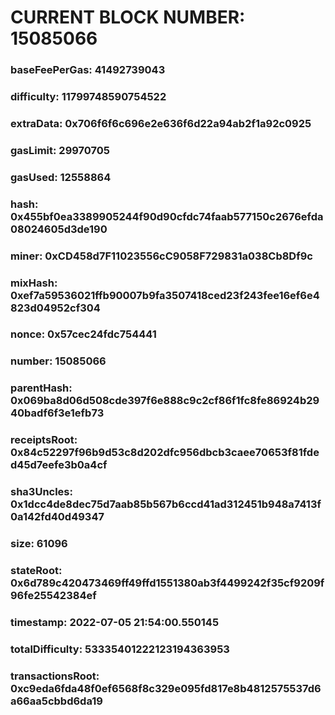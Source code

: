 # CURRENT BLOCK NUMBER: 15085066

### baseFeePerGas: 41492739043
### difficulty: 11799748590754522
### extraData: 0x706f6f6c696e2e636f6d22a94ab2f1a92c0925
### gasLimit: 29970705
### gasUsed: 12558864
### hash: 0x455bf0ea3389905244f90d90cfdc74faab577150c2676efda08024605d3de190
### miner: 0xCD458d7F11023556cC9058F729831a038Cb8Df9c
### mixHash: 0xef7a59536021ffb90007b9fa3507418ced23f243fee16ef6e4823d04952cf304
### nonce: 0x57cec24fdc754441
### number: 15085066
### parentHash: 0x069ba8d06d508cde397f6e888c9c2cf86f1fc8fe86924b2940badf6f3e1efb73
### receiptsRoot: 0x84c52297f96b9d53c8d202dfc956dbcb3caee70653f81fded45d7eefe3b0a4cf
### sha3Uncles: 0x1dcc4de8dec75d7aab85b567b6ccd41ad312451b948a7413f0a142fd40d49347
### size: 61096
### stateRoot: 0x6d789c420473469ff49ffd1551380ab3f4499242f35cf9209f96fe25542384ef
### timestamp: 2022-07-05 21:54:00.550145
### totalDifficulty: 53335401222123194363953
### transactionsRoot: 0xc9eda6fda48f0ef6568f8c329e095fd817e8b4812575537d6a66aa5cbbd6da19
